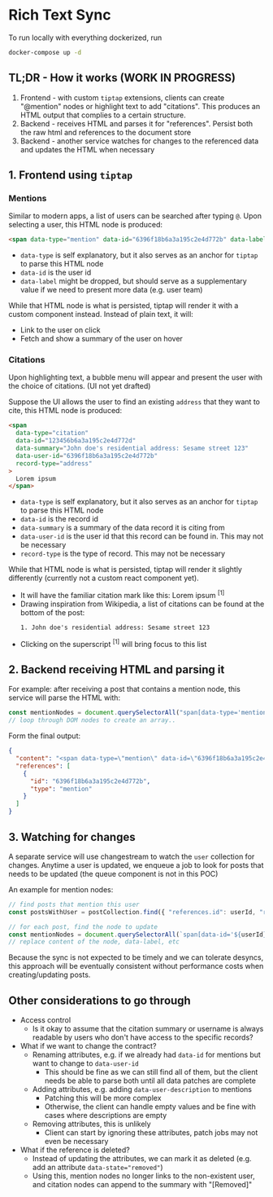 # Rich Text Sync

<!-- docker run -p 80:3000 --env-file ./backend/.env rich-text-sync -->
<!-- docker build -t rich-text-sync:latest . -->

To run locally with everything dockerized, run

```sh
docker-compose up -d
```

## TL;DR - How it works (WORK IN PROGRESS)

1. Frontend - with custom `tiptap` extensions, clients can create "@mention" nodes or highlight text to add "citations". This produces an HTML output that complies to a certain structure.
2. Backend - receives HTML and parses it for "references". Persist both the raw html and references to the document store
3. Backend - another service watches for changes to the referenced data and updates the HTML when necessary

## 1. Frontend using `tiptap`

### Mentions

Similar to modern apps, a list of users can be searched after typing `@`. Upon selecting a user, this HTML node is produced:

```html
<span data-type="mention" data-id="6396f18b6a3a195c2e4d772b" data-label="John doe"> John doe </span>
```

- `data-type` is self explanatory, but it also serves as an anchor for `tiptap` to parse this HTML node
- `data-id` is the user id
- `data-label` might be dropped, but should serve as a supplementary value if we need to present more data (e.g. user team)

While that HTML node is what is persisted, tiptap will render it with a custom component instead. Instead of plain text, it will:

- Link to the user on click
- Fetch and show a summary of the user on hover

### Citations

Upon highlighting text, a bubble menu will appear and present the user with the choice of citations. (UI not yet drafted)

Suppose the UI allows the user to find an existing `address` that they want to cite, this HTML node is produced:

```html
<span
  data-type="citation"
  data-id="123456b6a3a195c2e4d772d"
  data-summary="John doe's residential address: Sesame street 123"
  data-user-id="6396f18b6a3a195c2e4d772b"
  record-type="address"
>
  Lorem ipsum
</span>
```

- `data-type` is self explanatory, but it also serves as an anchor for `tiptap` to parse this HTML node
- `data-id` is the record id
- `data-summary` is a summary of the data record it is citing from
- `data-user-id` is the user id that this record can be found in. This may not be necessary
- `record-type` is the type of record. This may not be necessary

While that HTML node is what is persisted, tiptap will render it slightly differently (currently not a custom react component yet).

- It will have the familiar citation mark like this: Lorem ipsum <sup>[1]</sup>
- Drawing inspiration from Wikipedia, a list of citations can be found at the bottom of the post:
  ```
  1. John doe's residential address: Sesame street 123
  ```
- Clicking on the superscript <sup>[1]</sup> will bring focus to this list

## 2. Backend receiving HTML and parsing it

For example: after receiving a post that contains a mention node, this service will parse the HTML with:

```js
const mentionNodes = document.querySelectorAll("span[data-type='mention']");
// loop through DOM nodes to create an array..
```

Form the final output:

```json
{
  "content": "<span data-type=\"mention\" data-id=\"6396f18b6a3a195c2e4d772b\" data-label=\"John doe\">John doe</span>",
  "references": [
    {
      "id": "6396f18b6a3a195c2e4d772b",
      "type": "mention"
    }
  ]
}
```

## 3. Watching for changes

A separate service will use changestream to watch the `user` collection for changes.
Anytime a user is updated, we enqueue a job to look for posts that needs to be updated (the queue component is not in this POC)

An example for mention nodes:

```js
// find posts that mention this user
const postsWithUser = postCollection.find({ "references.id": userId, "references.type": "mention" });

// for each post, find the node to update
const mentionNodes = document.querySelectorAll(`span[data-id='${userId}']`);
// replace content of the node, data-label, etc
```

Because the sync is not expected to be timely and we can tolerate desyncs, this approach will be eventually consistent without performance costs when creating/updating posts.

## Other considerations to go through

- Access control
  - Is it okay to assume that the citation summary or username is always readable by users who don't have access to the specific records?
- What if we want to change the contract?
  - Renaming attributes, e.g. if we already had `data-id` for mentions but want to change to `data-user-id`
    - This should be fine as we can still find all of them, but the client needs be able to parse both until all data patches are complete
  - Adding attributes, e.g. adding `data-user-description` to mentions
    - Patching this will be more complex
    - Otherwise, the client can handle empty values and be fine with cases where descriptions are empty
  - Removing attributes, this is unlikely
    - Client can start by ignoring these attributes, patch jobs may not even be necessary
- What if the reference is deleted?
  - Instead of updating the attributes, we can mark it as deleted (e.g. add an attribute `data-state="removed"`)
  - Using this, mention nodes no longer links to the non-existent user, and citation nodes can append to the summary with "[Removed]"
